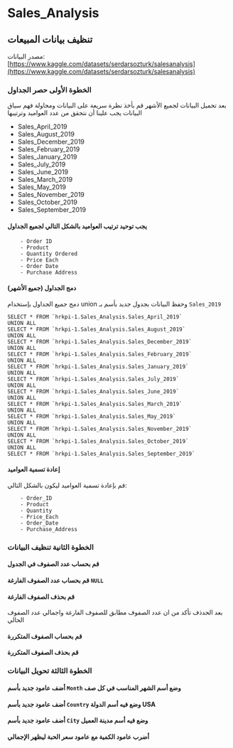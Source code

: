# Sales_Analysis
## تنظيف بيانات المبيعات 
مصدر البيانات: [https://www.kaggle.com/datasets/serdarsozturk/salesanalysis](https://www.kaggle.com/datasets/serdarsozturk/salesanalysis)

### الخطوة الأولى حصر الجداول
بعد تحميل البيانات لجميع الأشهر قم بأخذ نظرة سريعة على البيانات ومحاولة فهم سياق البيانات 
يجب علينا أن نتحقق من عدد العواميد وترتيبها
* Sales_April_2019
* Sales_August_2019
* Sales_December_2019
* Sales_February_2019
* Sales_January_2019
* Sales_July_2019
* Sales_June_2019
* Sales_March_2019
* Sales_May_2019
* Sales_November_2019
* Sales_October_2019
* Sales_September_2019



#### يجب توحيد ترتيب العواميد بالشكل التالي لجميع الجداول 
````
    - Order ID 
    - Product 
    - Quantity Ordered 
    - Price Each 
    - Order Date 
    - Purchase Address
````

#### دمج الجداول (جميع الأشهر)
دمج جميع الجداول بإستخدام union وحفظ البيانات بجدول جديد بأسم بـ `Sales_2019`

````
SELECT * FROM `hrkpi-1.Sales_Analysis.Sales_April_2019` 
UNION ALL
SELECT * FROM `hrkpi-1.Sales_Analysis.Sales_August_2019` 
UNION ALL
SELECT * FROM `hrkpi-1.Sales_Analysis.Sales_December_2019` 
UNION ALL
SELECT * FROM `hrkpi-1.Sales_Analysis.Sales_February_2019` 
UNION ALL
SELECT * FROM `hrkpi-1.Sales_Analysis.Sales_January_2019` 
UNION ALL
SELECT * FROM `hrkpi-1.Sales_Analysis.Sales_July_2019` 
UNION ALL
SELECT * FROM `hrkpi-1.Sales_Analysis.Sales_June_2019` 
UNION ALL
SELECT * FROM `hrkpi-1.Sales_Analysis.Sales_March_2019` 
UNION ALL
SELECT * FROM `hrkpi-1.Sales_Analysis.Sales_May_2019` 
UNION ALL
SELECT * FROM `hrkpi-1.Sales_Analysis.Sales_November_2019` 
UNION ALL
SELECT * FROM `hrkpi-1.Sales_Analysis.Sales_October_2019` 
UNION ALL
SELECT * FROM `hrkpi-1.Sales_Analysis.Sales_September_2019` 
````


#### إعادة تسمية العواميد 


قم بإعادة تسمية العواميد ليكون بالشكل التالي:


````
    - Order_ID 
    - Product 
    - Quantity 
    - Price_Each 
    - Order_Date 
    - Purchase_Address
````


### الخطوة الثانية تنظيف البيانات

#### قم بحساب عدد الصفوف في الجدول

#### قم بحساب عدد الصفوف الفارغة `NULL`

#### قم بحذف الصفوف الفارغة
بعد الحدذف تأكد من ان عدد الصفوف مطابق للصفوف الفارغة واجمالي عدد الصفوف الحالي 


#### قم بحساب الصفوف المتكررة

#### قم بحذف الصفوف المتكررة

### الخطوة الثالثة تحويل البيانات


#### أضف عامود جديد بأسم `Month` وضع أسم الشهر المناسب في كل صف


#### أضف عامود جديد بأسم  `Country` وضع فيه أسم الدولة USA



#### أضف عامود جديد بأسم  `City` وضع فيه أسم مدينة العميل


#### أضرب عامود الكمية مع عامود سعر الحبة ليظهر الإجمالي






